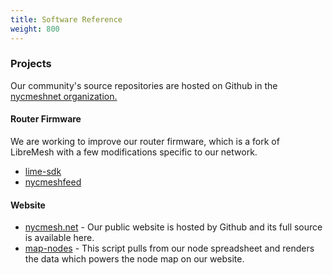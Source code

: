 ```yaml
---
title: Software Reference
weight: 800
---
```


### Projects

Our community's source repositories are hosted on Github in the [nycmeshnet organization.](https://github.com/nycmeshnet)

#### Router Firmware

We are working to improve our router firmware, which is a fork of LibreMesh with a few modifications specific to our network.

*   [lime-sdk](https://github.com/nycmeshnet/lime-sdk)
*   [nycmeshfeed](https://github.com/nycmeshnet/nycmeshfeed)

#### Website

*   [nycmesh.net](https://github.com/nycmeshnet/nycmesh.net) - Our public website is hosted by Github and its full source is available here.
*   [map-nodes](https://github.com/nycmeshnet/map-nodes) - This script pulls from our node spreadsheet and renders the data which powers the node map on our website.
